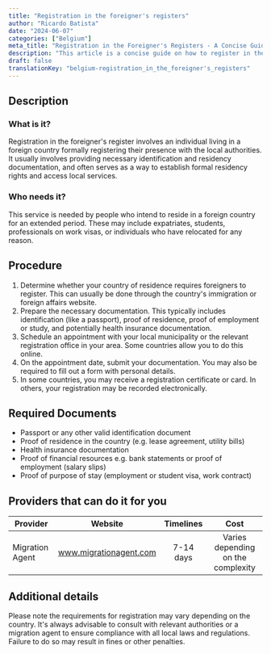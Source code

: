 ```yaml
---
title: "Registration in the foreigner's registers"
author: "Ricardo Batista"
date: "2024-06-07"
categories: ["Belgium"]
meta_title: "Registration in the Foreigner's Registers - A Concise Guide"
description: "This article is a concise guide on how to register in the foreigner's registers for different countries."
draft: false
translationKey: "belgium-registration_in_the_foreigner's_registers"
---
```


## Description
### What is it?
Registration in the foreigner's register involves an individual living in a foreign country formally registering their presence with the local authorities. It usually involves providing necessary identification and residency documentation, and often serves as a way to establish formal residency rights and access local services.

### Who needs it?
This service is needed by people who intend to reside in a foreign country for an extended period. These may include expatriates, students, professionals on work visas, or individuals who have relocated for any reason.

## Procedure
1. Determine whether your country of residence requires foreigners to register. This can usually be done through the country's immigration or foreign affairs website.
2. Prepare the necessary documentation. This typically includes identification (like a passport), proof of residence, proof of employment or study, and potentially health insurance documentation.
3. Schedule an appointment with your local municipality or the relevant registration office in your area. Some countries allow you to do this online.
4. On the appointment date, submit your documentation. You may also be required to fill out a form with personal details.
5. In some countries, you may receive a registration certificate or card. In others, your registration may be recorded electronically.

## Required Documents
- Passport or any other valid identification document
- Proof of residence in the country (e.g. lease agreement, utility bills)
- Health insurance documentation
- Proof of financial resources e.g. bank statements or proof of employment (salary slips)
- Proof of purpose of stay (employment or student visa, work contract)

## Providers that can do it for you

| Provider        |     Website     |     Timelines    |       Cost      |
| --------------- | --------------- |  :-------------: | :-------------: |
| Migration Agent |  www.migrationagent.com |      7-14 days      |        Varies depending on the complexity       |

## Additional details
Please note the requirements for registration may vary depending on the country. It's always advisable to consult with relevant authorities or a migration agent to ensure compliance with all local laws and regulations. Failure to do so may result in fines or other penalties.
